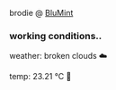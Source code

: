 brodie @ [BluMint](https://www.linkedin.com/company/blumint-io/)

<!--weather_start-->
### working conditions..

weather: broken clouds ☁️

temp: 23.21 °C 🥶

<!--weather_end-->
